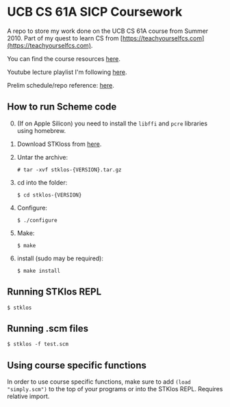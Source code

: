 # UCB CS 61A SICP Coursework

A repo to store my work done on the UCB CS 61A course from Summer 2010. Part of my quest to learn CS from [https://teachyourselfcs.com](https://teachyourselfcs.com).

You can find the course resources [here](https://inst.eecs.berkeley.edu/~cs61a/sp10).

Youtube lecture playlist I'm following [here](https://www.youtube.com/playlist?list=PLhMnuBfGeCDNgVzLPxF9o5UNKG1b-LFY9).

Prelim schedule/repo reference: [here](./schedule.md).

## How to run Scheme code

0. (If on Apple Silicon) you need to install the `libffi` and `pcre` libraries using homebrew.

1. Download STKloss from [here](https://www.stklos.net/download.html).

2. Untar the archive:

    ```# tar -xvf stklos-{VERSION}.tar.gz```

3. cd into the folder:

    ```$ cd stklos-{VERSION}```

4. Configure:

    ``` $ ./configure ```

5. Make:

    ``` $ make ```

6. install (sudo may be required):

    ``` $ make install ```


## Running STKlos REPL

``` $ stklos ```

## Running .scm files

``` $ stklos -f test.scm ```

## Using course specific functions

In order to use course specific functions, make sure to add ``` (load "simply.scm") ``` to the top of your programs or into the STKlos REPL. Requires relative import.

